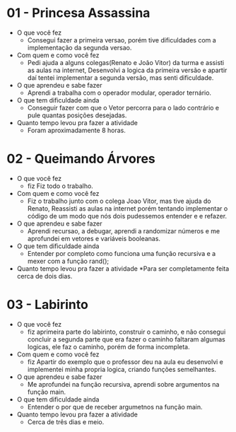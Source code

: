 # 01 - Princesa Assassina

* O que você fez
  * Consegui fazer a primeira versao, porém tive dificuldades com a implementação da segunda versao.
* Com quem e como você fez
  * Pedi ajuda a alguns colegas(Renato e João Vitor) da turma e assisti as aulas na internet, Desenvolvi a logica da primeira versão e apartir daí tentei implementar a segunda versão, mas senti dificuldade.
* O que aprendeu e sabe fazer
  * Aprendi a trabalha com o operador modular, operador ternário.
* O que tem dificuldade ainda
  * Conseguir fazer com que o Vetor percorra para o lado contrário e pule quantas posições desejadas.
* Quanto tempo levou pra fazer a atividade
  * Foram aproximadamente 8 horas.

# 02 - Queimando Árvores

* O que você fez
  * fiz Fiz todo o trabalho.
* Com quem e como você fez
  * Fiz o trabalho junto com o colega Joao Vitor, mas tive ajuda do Renato, Reassisti as aulas na internet porém tentando implementar o código de um modo que nós dois pudessemos entender e e refazer. 
* O que aprendeu e sabe fazer
  * Aprendi recursao, a debugar, aprendi a randomizar números e me aprofundei em vetores e variáveis booleanas.
* O que tem dificuldade ainda
  * Entender por completo como funciona uma função recursiva e a mexer com a função rand();
* Quanto tempo levou pra fazer a atividade
  *Para ser completamente feita cerca de dois dias.
# 03 - Labirinto

* O que você fez
  * fiz aprimeira parte do labirinto, construir o caminho, e não consegui concluir a segunda parte que era fazer o caminho faltaram algumas logicas, ele faz o caminho, porém de forma incompleta.
* Com quem e como você fez
  * fiz Apartir do exemplo que o professor deu na aula eu desenvolvi e implementei minha propria logica, criando funções semelhantes.
* O que aprendeu e sabe fazer
  * Me aprofundei na função recursiva, aprendi sobre argumentos na função main.
* O que tem dificuldade ainda
  * Entender o por que de receber argumetnos na função main.
* Quanto tempo levou pra fazer a atividade
  * Cerca de três dias e meio.
